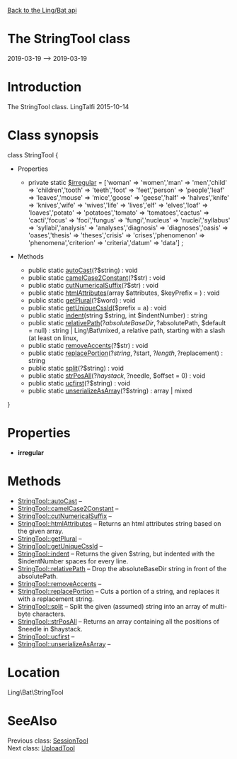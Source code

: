 [Back to the Ling/Bat api](https://github.com/lingtalfi/Bat/blob/master/doc/api/Ling/Bat.md)



The StringTool class
================
2019-03-19 --> 2019-03-19






Introduction
============

The StringTool class.
LingTalfi 2015-10-14



Class synopsis
==============


class <span class="pl-k">StringTool</span>  {

- Properties
    - private static  [$irregular](#property-irregular) = ['woman' => 'women','man' => 'men','child' => 'children','tooth' => 'teeth','foot' => 'feet','person' => 'people','leaf' => 'leaves','mouse' => 'mice','goose' => 'geese','half' => 'halves','knife' => 'knives','wife' => 'wives','life' => 'lives','elf' => 'elves','loaf' => 'loaves','potato' => 'potatoes','tomato' => 'tomatoes','cactus' => 'cacti','focus' => 'foci','fungus' => 'fungi','nucleus' => 'nuclei','syllabus' => 'syllabi','analysis' => 'analyses','diagnosis' => 'diagnoses','oasis' => 'oases','thesis' => 'theses','crisis' => 'crises','phenomenon' => 'phenomena','criterion' => 'criteria','datum' => 'data'] ;

- Methods
    - public static [autoCast](https://github.com/lingtalfi/Bat/blob/master/doc/api/Ling/Bat/StringTool/autoCast.md)(?$string) : void
    - public static [camelCase2Constant](https://github.com/lingtalfi/Bat/blob/master/doc/api/Ling/Bat/StringTool/camelCase2Constant.md)(?$str) : void
    - public static [cutNumericalSuffix](https://github.com/lingtalfi/Bat/blob/master/doc/api/Ling/Bat/StringTool/cutNumericalSuffix.md)(?$str) : void
    - public static [htmlAttributes](https://github.com/lingtalfi/Bat/blob/master/doc/api/Ling/Bat/StringTool/htmlAttributes.md)(array $attributes, $keyPrefix = ) : void
    - public static [getPlural](https://github.com/lingtalfi/Bat/blob/master/doc/api/Ling/Bat/StringTool/getPlural.md)(?$word) : void
    - public static [getUniqueCssId](https://github.com/lingtalfi/Bat/blob/master/doc/api/Ling/Bat/StringTool/getUniqueCssId.md)($prefix = a) : void
    - public static [indent](https://github.com/lingtalfi/Bat/blob/master/doc/api/Ling/Bat/StringTool/indent.md)(string $string, int $indentNumber) : string
    - public static [relativePath](https://github.com/lingtalfi/Bat/blob/master/doc/api/Ling/Bat/StringTool/relativePath.md)(?$absoluteBaseDir, ?$absolutePath, $default = null) : string | Ling\Bat\mixed, a relative path, starting with a slash (at least on linux,
    - public static [removeAccents](https://github.com/lingtalfi/Bat/blob/master/doc/api/Ling/Bat/StringTool/removeAccents.md)(?$str) : void
    - public static [replacePortion](https://github.com/lingtalfi/Bat/blob/master/doc/api/Ling/Bat/StringTool/replacePortion.md)(?$string, ?$start, ?$length, ?$replacement) : string
    - public static [split](https://github.com/lingtalfi/Bat/blob/master/doc/api/Ling/Bat/StringTool/split.md)(?$string) : void
    - public static [strPosAll](https://github.com/lingtalfi/Bat/blob/master/doc/api/Ling/Bat/StringTool/strPosAll.md)(?$haystack, ?$needle, $offset = 0) : void
    - public static [ucfirst](https://github.com/lingtalfi/Bat/blob/master/doc/api/Ling/Bat/StringTool/ucfirst.md)(?$string) : void
    - public static [unserializeAsArray](https://github.com/lingtalfi/Bat/blob/master/doc/api/Ling/Bat/StringTool/unserializeAsArray.md)(?$string) : array | mixed

}




Properties
=============

- <span id="property-irregular"><b>irregular</b></span>

    
    
    



Methods
==============

- [StringTool::autoCast](https://github.com/lingtalfi/Bat/blob/master/doc/api/Ling/Bat/StringTool/autoCast.md) &ndash; 
- [StringTool::camelCase2Constant](https://github.com/lingtalfi/Bat/blob/master/doc/api/Ling/Bat/StringTool/camelCase2Constant.md) &ndash; 
- [StringTool::cutNumericalSuffix](https://github.com/lingtalfi/Bat/blob/master/doc/api/Ling/Bat/StringTool/cutNumericalSuffix.md) &ndash; 
- [StringTool::htmlAttributes](https://github.com/lingtalfi/Bat/blob/master/doc/api/Ling/Bat/StringTool/htmlAttributes.md) &ndash; Returns an html attributes string based on the given array.
- [StringTool::getPlural](https://github.com/lingtalfi/Bat/blob/master/doc/api/Ling/Bat/StringTool/getPlural.md) &ndash; 
- [StringTool::getUniqueCssId](https://github.com/lingtalfi/Bat/blob/master/doc/api/Ling/Bat/StringTool/getUniqueCssId.md) &ndash; 
- [StringTool::indent](https://github.com/lingtalfi/Bat/blob/master/doc/api/Ling/Bat/StringTool/indent.md) &ndash; Returns the given $string, but indented with the $indentNumber spaces for every line.
- [StringTool::relativePath](https://github.com/lingtalfi/Bat/blob/master/doc/api/Ling/Bat/StringTool/relativePath.md) &ndash; Drop the absoluteBaseDir string in front of the absolutePath.
- [StringTool::removeAccents](https://github.com/lingtalfi/Bat/blob/master/doc/api/Ling/Bat/StringTool/removeAccents.md) &ndash; 
- [StringTool::replacePortion](https://github.com/lingtalfi/Bat/blob/master/doc/api/Ling/Bat/StringTool/replacePortion.md) &ndash; Cuts a portion of a string, and replaces it with a replacement string.
- [StringTool::split](https://github.com/lingtalfi/Bat/blob/master/doc/api/Ling/Bat/StringTool/split.md) &ndash; Split the given (assumed) string into an array of multi-byte characters.
- [StringTool::strPosAll](https://github.com/lingtalfi/Bat/blob/master/doc/api/Ling/Bat/StringTool/strPosAll.md) &ndash; Returns an array containing all the positions of $needle in $haystack.
- [StringTool::ucfirst](https://github.com/lingtalfi/Bat/blob/master/doc/api/Ling/Bat/StringTool/ucfirst.md) &ndash; 
- [StringTool::unserializeAsArray](https://github.com/lingtalfi/Bat/blob/master/doc/api/Ling/Bat/StringTool/unserializeAsArray.md) &ndash; 





Location
=============
Ling\Bat\StringTool


SeeAlso
==============
Previous class: [SessionTool](https://github.com/lingtalfi/Bat/blob/master/doc/api/Ling/Bat/SessionTool.md)<br>Next class: [UploadTool](https://github.com/lingtalfi/Bat/blob/master/doc/api/Ling/Bat/UploadTool.md)<br>
